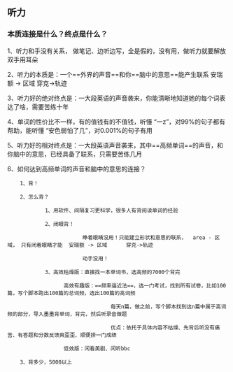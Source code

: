 ## 听力

### 本质连接是什么？终点是什么？

1、听力和手没有关系， 做笔记、边听边写，全是假的，没有用，做听力就要解放双手用耳朵

2、听力的本质是：一个==外界的声音==和你==脑中的意思==能产生联系 安瑞额 -> 区域 穿克->轨迹

3、听力好的绝对终点是：一大段英语的声音袭来，你能清晰地知道她的每个词表达了啥，需要苦练十年

4、单词的性价比不一样，有的值钱有的不值钱，听懂 “一z”，对99%的句子都有帮助，能听懂 “安色弱怕了几”，对0.001%的句子有用

5、听力好的相对终点是：一大段英语声音袭来，其中==高频单词==的声音，和你脑中的意思，已经具备了联系，只需要苦练几月

6、如何达到高频单词的声音和脑中的意思的连接？

```
	1、背！

	2、怎么背？

			1、用软件、间隔复习更科学，很多人有背阅读单词的经验

			2、闭眼背！

						睁着眼睛没用！只能建立形状和意思的联系，  area - 区域， 只有闭着眼睛才能  安瑞额 -> 区域      穿克->轨迹

						动手没用！

			3、高效枯燥版：直接找一本单词书，选高频的7000个背完

				  高效有趣版：==频率逼近法==，选一门考试，找到所有试卷，比如100篇，写个脚本跑出100篇的总词频，选出100篇的高词频

								 每天n篇，做之前，写个脚本找到这n篇中属于高词频的部分，导入墨墨背单词，背完，然后听录音做题

								 优点：依托于具体内容不枯燥、先背后听没有痛苦、有答题和分数反馈爽歪歪、顺便捞一门成绩

				  低效版：闲看美剧、闲听bbc

	3、背多少，5000以上
